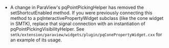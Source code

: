 + A change in ParaView's pqPointPickingHelper has removed the
  setShortcutEnabled method. If you were previously connecting
  this method to a pqInteractivePropertyWidget subclass (like
  the cone widget in SMTK), replace that signal connection
  with an instantiation of pqPointPickingVisibilityHelper.
  See `smtk/extension/paraview/widgets/plugin/pqConePropertyWidget.cxx`
  for an example of its usage.
